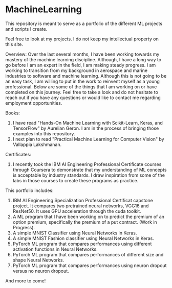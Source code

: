 # MachineLearning
This repository is meant to serve as a portfolio of the different ML projects and scripts I create.

Feel free to look at my projects. I do not keep my intellectual property on this site.

Overview:
Over the last several months, I have been working towards my mastery of the machine learning discipline. Although, I have a long way to go before I am an expert in the field, I am making steady progress. I am working to transition from my background in aerospace and marine industries to software and machine learning. Although this is not going to be an easy task, I am willing to put in the work to reinvent myself as a young professional. Below are some of the things that I am working on or have completed on this journey. Feel free to take a look and do not hesitate to reach out if you have any questions or would like to contact me regarding employment opportunities. 

Books:
  1) I have read "Hands-On Machine Learning with Scikit-Learn, Keras, and TensorFlow" by Aurelian Geron. I am in the process of bringing those examples into this    repository.
  2) I next plan to read "Practical Machine Learning for Computer Vision" by Vallappia Lakshmanan.

Certificates:
  1) I recently took the IBM AI Engineering Professional Certificate courses through Coursera to demonstrate that my understanding of ML concepts is acceptable by 
  industry standards. I draw inspiration from some of the labs in those courses to create these programs as practice. 

This portfolio includes:
  1) IBM AI Engineering Specialization Professional Certificat capstone project. It compares two pretrained neural networks, VGG16 and ResNet50. It uses GPU         acceleration through the cuda toolkit.
  2) A ML program that I have been working on to predict the premium of an option premium, specifically the premium of a put contract. (Work in Progress).
  3) A simple MNIST Classifier using Neural Networks in Keras.
  4) A simple MNIST Fashion classifier using Neural Networks in Keras.
  5) PyTorch ML program that compares performances using different activation functions in Neural Networks. 
  6) PyTorch ML program that compares performances of different size and shape Neural Networks. 
  7) PyTorch ML program that compares performances using neuron dropout versus no neuron dropout. 
  
  And more to come!
